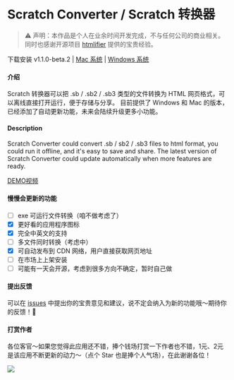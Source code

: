 # Scratch Converter / Scratch 转换器

> ⚠️ 声明：本作品是个人在业余时间开发完成，不与任何公司的商业相关。同时也感谢开源项目 [htmlifier](https://sheeptester.github.io/htmlifier/) 提供的宝贵经验。

下载安装 v1.1.0-beta.2 | [Mac 系统](https://github.com/winsonwq/scratch-converter/releases/download/v1.1.0-beta.2/Scratch-Converter-darwin-setup-1.1.0-beta.2.dmg) | [Windows 系统](https://github.com/winsonwq/scratch-converter/releases/download/v1.1.0-beta.2/Scratch-Converter-win32-setup-1.1.0-beta.2.exe)

#### 介绍

Scratch 转换器可以把 .sb / .sb2 / .sb3 类型的文件转换为 HTML 网页格式，可以离线直接打开运行，便于存储与分享。
目前提供了 Windows 和 Mac 的版本，已经添加了自动更新功能，未来会陆续升级更多小功能。

#### Description

Scratch Converter could convert .sb / sb2 / .sb3 files to html format, you could run it offline, and it's easy to save and share.
The latest version of Scratch Converter could update automatically when more features are ready.

[DEMO视频](https://www.bilibili.com/video/BV1154y117iX/)

#### 慢慢会更新的功能

- [ ] exe 可运行文件转换（咱不做考虑了）
- [x] 更好看的应用程序图标
- [x] 完全中英文的支持
- [ ] 多文件同时转换（考虑中）
- [x] 可自动发布到 CDN 网络，用户直接获取网页地址
- [ ] 在市场上上架安装
- [ ] 可能有一天会开源，考虑到很多方向不确定，暂时自己做

#### 提出反馈

可以在 [issues](https://github.com/winsonwq/scratch-converter/issues) 中提出你的宝贵意见和建议，说不定会纳入为新的功能哦～期待你的反馈！🤝

#### 打赏作者

各位客官～如果您觉得此应用还不错，捧个钱场打赏一下作者也不错，1元、2元是该应用不断更新的动力～（点个 Star 也是捧个人气场），在此谢谢各位！

![](https://assets.cdn.cocoet.cn/2020-09-28-181031.jpg)
